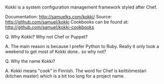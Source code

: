 
Kokki is a system configuration management framework styled after Chef.

Documentation: http://samuelks.com/kokki/
Source: http://github.com/samuel/kokki
Cookbooks can be found at: http://github.com/samuel/kokki-cookbooks

Q. Why Kokki? Why not Chef or Puppet?

A. The main reason is because I prefer Python to Ruby. Really it only took a weekend to get most of Kokki done.. so why not?

Q. Why the name Kokki?

A. Kokki means "cook" in Finnish. The word for Chef is keittiömestari (kitchen master) which is a bit too long for a project name.
